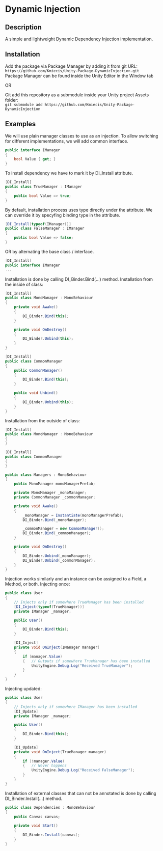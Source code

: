 # Dynamic Injection

## Description
A simple and lightweight Dynamic Dependency Injection implementation.

## Installation

Add the package via Package Manager by adding it from git URL:  
`https://github.com/Kmiecis/Unity-Package-DynamicInjection.git`  
Package Manager can be found inside the Unity Editor in the Window tab

OR

Git add this repository as a submodule inside your Unity project Assets folder:  
`git submodule add https://github.com/Kmiecis/Unity-Package-DynamicInjection`

## Examples

We will use plain manager classes to use as an injection.
To allow switching for different implementations, we will add common interface.

```cs
public interface IManager
{
    bool Value { get; }
}
```

To install dependency we have to mark it by DI_Install attribute.

```cs
[DI_Install]
public class TrueManager : IManager
{
    public bool Value => true;
}
```

By default, installation process uses type directly under the attribute.
We can override it by specyfing binding type in the attribute.

```cs
[DI_Install(typeof(IManager))]
public class FalseManager : IManager
{
    public bool Value => false;
}
```

OR by alternating the base class / interface.

```cs
[DI_Install]
public interface IManager
...
```

Installation is done by calling DI_Binder.Bind(...) method.
Installation from the inside of class:

```cs
[DI_Install]
public class MonoManager : MonoBehaviour
{
    private void Awake()
    {
        DI_Binder.Bind(this);
    }

    private void OnDestroy()
    {
        DI_Binder.Unbind(this);
    }
}

[DI_Install]
public class CommonManager
{
    public CommonManager()
    {
        DI_Binder.Bind(this);
    }

    public void Unbind()
    {
        DI_Binder.Unbind(this);
    }
}
```

Installation from the outside of class:

```cs
[DI_Install]
public class MonoManager : MonoBehaviour
{
}

[DI_Install]
public class CommonManager
{
}

public class Managers : MonoBehaviour
{
    public MonoManager monoManagerPrefab;

    private MonoManager _monoManager;
    private CommonManager _commonManager;

    private void Awake()
    {
        _monoManager = Instantiate(monoManagerPrefab);
        DI_Binder.Bind(_monoManager);

        _commonManager = new CommonManager();
        DI_Binder.Bind(_commonManager);
    }

    private void OnDestroy()
    {
        DI_Binder.Unbind(_monoManager);
        DI_Binder.Unbind(_commonManager);
    }
}
```

Injection works similarly and an instance can be assigned to a Field, a Method, or both.
Injecting once:

```cs
public class User
{
    // Injects only if somewhere TrueManager has been installed
    [DI_Inject(typeof(TrueManager))]
    private IManager _manager;

    public User()
    {
        DI_Binder.Bind(this);
    }

    [DI_Inject]
    private void OnInject(IManager manager)
    {
        if (manager.Value)
        {   // Outputs if somewhere TrueManager has been installed
            UnityEngine.Debug.Log("Received TrueManager");
        }
    }
}
```

Injecting updated:

```cs
public class User
{
    // Injects only if somewhere IManager has been installed
    [DI_Update]
    private IManager _manager;

    public User()
    {
        DI_Binder.Bind(this);
    }

    [DI_Update]
    private void OnInject(TrueManager manager)
    {
        if (!manager.Value)
        {   // Never happens
            UnityEngine.Debug.Log("Received FalseManager");
        }
    }
}
```

Installation of external classes that can not be annotated is done by calling DI_Binder.Install(...) method.

```cs
public class Dependencies : MonoBehaviour
{
    public Canvas canvas;
    
    private void Start()
    {
        DI_Binder.Install(canvas);
    }
}
```
